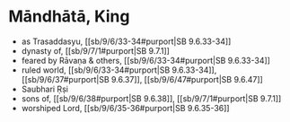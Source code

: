 # Māndhātā, King

* as Trasaddasyu, [[sb/9/6/33-34#purport|SB 9.6.33-34]]
* dynasty of, [[sb/9/7/1#purport|SB 9.7.1]]
* feared by Rāvaṇa & others, [[sb/9/6/33-34#purport|SB 9.6.33-34]]
* ruled world, [[sb/9/6/33-34#purport|SB 9.6.33-34]], [[sb/9/6/37#purport|SB 9.6.37]], [[sb/9/6/47#purport|SB 9.6.47]]
* Saubhari Ṛṣi 
* sons of, [[sb/9/6/38#purport|SB 9.6.38]], [[sb/9/7/1#purport|SB 9.7.1]]
* worshiped Lord, [[sb/9/6/35-36#purport|SB 9.6.35-36]]
